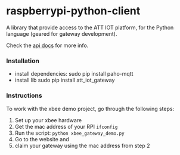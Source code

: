 raspberrypi-python-client
==========

A library that provide access to the ATT IOT platform, for the Python language (geared for gateway development).

Check the [api docs](https://github.com/allthingstalk/rpi-python-gateway-client/blob/master/library.md) for more info.


### Installation
- install dependencies:
	sudo pip install paho-mqtt
- install lib
	sudo pip install att_iot_gateway


### Instructions

To work with the xbee demo project, go through the following steps:

1. Set up your xbee hardware
  2. Get the mac address of your RPI `ifconfig`
  2. Run the script: `python xbee_gateway_demo.py`
  3. Go to the website and 
  4. claim your gateway using the mac address from step 2  


